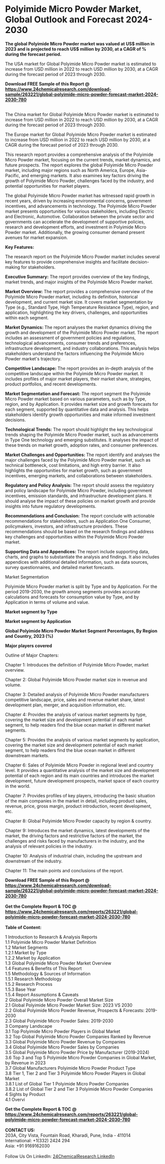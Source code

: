 <h1>Polyimide Micro Powder Market, Global Outlook and Forecast 2024-2030</h1><p><strong>The global Polyimide Micro Powder market was valued at US$ million in 2023 and is projected to reach US$ million by 2030, at a CAGR of % during the forecast period.</strong></p><p>
</p><p>The USA market for Global Polyimide Micro Powder market is estimated to increase from USD million in 2022 to reach USD million by 2030, at a CAGR during the forecast period of 2023 through 2030.</p><div><b>Download FREE Sample of this Report @ 
            <a href="https://www.24chemicalresearch.com/download-sample/263221/global-polyimide-micro-powder-forecast-market-2024-2030-780">
            https://www.24chemicalresearch.com/download-sample/263221/global-polyimide-micro-powder-forecast-market-2024-2030-780</a></b></div><br><p>
</p><p>The China market for Global Polyimide Micro Powder market is estimated to increase from USD million in 2022 to reach USD million by 2030, at a CAGR during the forecast period of 2023 through 2030.</p><p>
</p><p>The Europe market for Global Polyimide Micro Powder market is estimated to increase from USD million in 2022 to reach USD million by 2030, at a CAGR during the forecast period of 2023 through 2030.</p><p>
</p><p>This research report provides a comprehensive analysis of the Polyimide Micro Powder market, focusing on the current trends, market dynamics, and future prospects. The report explores the global Polyimide Micro Powder market, including major regions such as North America, Europe, Asia-Pacific, and emerging markets. It also examines key factors driving the growth of Polyimide Micro Powder, challenges faced by the industry, and potential opportunities for market players.</p><p>
The global Polyimide Micro Powder market has witnessed rapid growth in recent years, driven by increasing environmental concerns, government incentives, and advancements in technology. The Polyimide Micro Powder market presents opportunities for various stakeholders, including Electric and Electronic, Automotive. Collaboration between the private sector and governments can accelerate the development of supportive policies, research and development efforts, and investment in Polyimide Micro Powder market. Additionally, the growing consumer demand present avenues for market expansion.</p><p>
<strong>Key Features:</strong></p><p>
The research report on the Polyimide Micro Powder market includes several key features to provide comprehensive insights and facilitate decision-making for stakeholders.</p><p>
<strong>Executive Summary:</strong> The report provides overview of the key findings, market trends, and major insights of the Polyimide Micro Powder market.</p><p>
<strong>Market Overview:</strong> The report provides a comprehensive overview of the Polyimide Micro Powder market, including its definition, historical development, and current market size. It covers market segmentation by Type (e.g., Standard Type, High Temperature Resistance Type), region, and application, highlighting the key drivers, challenges, and opportunities within each segment.</p><p>
<strong>Market Dynamics: </strong>The report analyses the market dynamics driving the growth and development of the Polyimide Micro Powder market. The report includes an assessment of government policies and regulations, technological advancements, consumer trends and preferences, infrastructure development, and industry collaborations. This analysis helps stakeholders understand the factors influencing the Polyimide Micro Powder market's trajectory.</p><p>
<strong>Competitive Landscape:</strong> The report provides an in-depth analysis of the competitive landscape within the Polyimide Micro Powder market. It includes profiles of major market players, their market share, strategies, product portfolios, and recent developments.</p><p>
<strong>Market Segmentation and Forecast:</strong> The report segment the Polyimide Micro Powder market based on various parameters, such as by Type, region, and by Application. It provides market size and growth forecasts for each segment, supported by quantitative data and analysis. This helps stakeholders identify growth opportunities and make informed investment decisions.</p><p>
<strong>Technological Trends:</strong> The report should highlight the key technological trends shaping the Polyimide Micro Powder market, such as advancements in Type One technology and emerging substitutes. It analyses the impact of these trends on market growth, adoption rates, and consumer preferences.</p><p>
<strong>Market Challenges and Opportunities: </strong>The report identify and analyses the major challenges faced by the Polyimide Micro Powder market, such as technical bottleneck, cost limitations, and high entry barrier. It also highlights the opportunities for market growth, such as government incentives, emerging markets, and collaborations between stakeholders.</p><p>
<strong>Regulatory and Policy Analysis:</strong> The report should assess the regulatory and policy landscape for Polyimide Micro Powder, including government incentives, emission standards, and infrastructure development plans. It should analyse the impact of these policies on market growth and provide insights into future regulatory developments.</p><p>
<strong>Recommendations and Conclusion:</strong> The report conclude with actionable recommendations for stakeholders, such as Application One Consumer, policymakers, investors, and infrastructure providers. These recommendations should be based on the research findings and address key challenges and opportunities within the Polyimide Micro Powder market.</p><p>
<strong>Supporting Data and Appendices: </strong>The report include supporting data, charts, and graphs to substantiate the analysis and findings. It also includes appendices with additional detailed information, such as data sources, survey questionnaires, and detailed market forecasts.</p><p>
Market Segmentation</p><p>
Polyimide Micro Powder market is split by Type and by Application. For the period 2019-2030, the growth among segments provides accurate calculations and forecasts for consumption value by Type, and by Application in terms of volume and value.</p><p>
<strong>Market segment by Type</strong></p><p>
</p><p>
</p><p><strong>Market segment by Application</strong></p><p>
</p><p>
</p><p><strong>Global Polyimide Micro Powder Market Segment Percentages, By Region and Country, 2023 (%)</strong></p><p>
</p><p>
</p><p><strong>Major players covered</strong></p><p>
</p><p>
</p><p>Outline of Major Chapters:</p><p>
Chapter 1: Introduces the definition of Polyimide Micro Powder, market overview.</p><p>
Chapter 2: Global Polyimide Micro Powder market size in revenue and volume.</p><p>
Chapter 3: Detailed analysis of Polyimide Micro Powder manufacturers competitive landscape, price, sales and revenue market share, latest development plan, merger, and acquisition information, etc.</p><p>
Chapter 4: Provides the analysis of various market segments by type, covering the market size and development potential of each market segment, to help readers find the blue ocean market in different market segments.</p><p>
Chapter 5: Provides the analysis of various market segments by application, covering the market size and development potential of each market segment, to help readers find the blue ocean market in different downstream markets.</p><p>
Chapter 6: Sales of Polyimide Micro Powder in regional level and country level. It provides a quantitative analysis of the market size and development potential of each region and its main countries and introduces the market development, future development prospects, market space of each country in the world.</p><p>
Chapter 7: Provides profiles of key players, introducing the basic situation of the main companies in the market in detail, including product sales, revenue, price, gross margin, product introduction, recent development, etc.</p><p>
Chapter 8: Global Polyimide Micro Powder capacity by region &amp; country.</p><p>
Chapter 9: Introduces the market dynamics, latest developments of the market, the driving factors and restrictive factors of the market, the challenges and risks faced by manufacturers in the industry, and the analysis of relevant policies in the industry.</p><p>
Chapter 10: Analysis of industrial chain, including the upstream and downstream of the industry.</p><p>
Chapter 11: The main points and conclusions of the report.</p><div><b>Download FREE Sample of this Report @ 
            <a href="https://www.24chemicalresearch.com/download-sample/263221/global-polyimide-micro-powder-forecast-market-2024-2030-780">
            https://www.24chemicalresearch.com/download-sample/263221/global-polyimide-micro-powder-forecast-market-2024-2030-780</a></b></div><br><div><b>Get the Complete Report & TOC @ 
            <a href="https://www.24chemicalresearch.com/reports/263221/global-polyimide-micro-powder-forecast-market-2024-2030-780">
            https://www.24chemicalresearch.com/reports/263221/global-polyimide-micro-powder-forecast-market-2024-2030-780</a></b></div><br>
            <b>Table of Content:</b><p>1 Introduction to Research & Analysis Reports<br />
    1.1 Polyimide Micro Powder Market Definition<br />
    1.2 Market Segments<br />
        1.2.1 Market by Type<br />
        1.2.2 Market by Application<br />
    1.3 Global Polyimide Micro Powder Market Overview<br />
    1.4 Features & Benefits of This Report<br />
    1.5 Methodology & Sources of Information<br />
        1.5.1 Research Methodology<br />
        1.5.2 Research Process<br />
        1.5.3 Base Year<br />
        1.5.4 Report Assumptions & Caveats<br />
2 Global Polyimide Micro Powder Overall Market Size<br />
    2.1 Global Polyimide Micro Powder Market Size: 2023 VS 2030<br />
    2.2 Global Polyimide Micro Powder Revenue, Prospects & Forecasts: 2019-2030<br />
    2.3 Global Polyimide Micro Powder Sales: 2019-2030<br />
3 Company Landscape<br />
    3.1 Top Polyimide Micro Powder Players in Global Market<br />
    3.2 Top Global Polyimide Micro Powder Companies Ranked by Revenue<br />
    3.3 Global Polyimide Micro Powder Revenue by Companies<br />
    3.4 Global Polyimide Micro Powder Sales by Companies<br />
    3.5 Global Polyimide Micro Powder Price by Manufacturer (2019-2024)<br />
    3.6 Top 3 and Top 5 Polyimide Micro Powder Companies in Global Market, by Revenue in 2023<br />
    3.7 Global Manufacturers Polyimide Micro Powder Product Type<br />
    3.8 Tier 1, Tier 2 and Tier 3 Polyimide Micro Powder Players in Global Market<br />
        3.8.1 List of Global Tier 1 Polyimide Micro Powder Companies<br />
        3.8.2 List of Global Tier 2 and Tier 3 Polyimide Micro Powder Companies<br />
4 Sights by Product<br />
    4.1 Overvi</p><div><b>Get the Complete Report & TOC @ 
            <a href="https://www.24chemicalresearch.com/reports/263221/global-polyimide-micro-powder-forecast-market-2024-2030-780">
            https://www.24chemicalresearch.com/reports/263221/global-polyimide-micro-powder-forecast-market-2024-2030-780</a></b></div><br><b>CONTACT US:</b><br>
            203A, City Vista, Fountain Road, Kharadi, Pune, India - 411014<br>
            International: +1(332) 2424 294<br>
            Asia: +91 9169162030 <br><br>
            Follow Us On LinkedIn: <a href="https://www.linkedin.com/company/24chemicalresearch/">24ChemicalResearch LinkedIn</a>